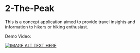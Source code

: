 # 2-The-Peak

This is a concept application aimed to provide travel insights and information to hikers or hiking enthusiast.

Demo Video:

[![IMAGE ALT TEXT HERE](https://img.youtube.com/vi/7mMtTnMxkTA/0.jpg)](https://www.youtube.com/watch?v=7mMtTnMxkTA)
